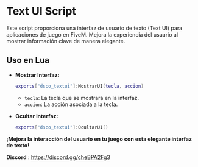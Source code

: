 
# Text UI Script

Este script proporciona una interfaz de usuario de texto (Text UI) para aplicaciones de juego en FiveM. Mejora la experiencia del usuario al mostrar información clave de manera elegante.

## Uso en Lua

- **Mostrar Interfaz:**
  ```lua
  exports["dsco_textui"]:MostrarUI(tecla, accion)
  ```
  - `tecla`: La tecla que se mostrará en la interfaz.
  - `accion`: La acción asociada a la tecla.

- **Ocultar Interfaz:**
  ```lua
  exports["dsco_textui"]:OcultarUI()
  ```

**¡Mejora la interacción del usuario en tu juego con esta elegante interfaz de texto!**

**Discord** : https://discord.gg/cheBPA2Fg3

